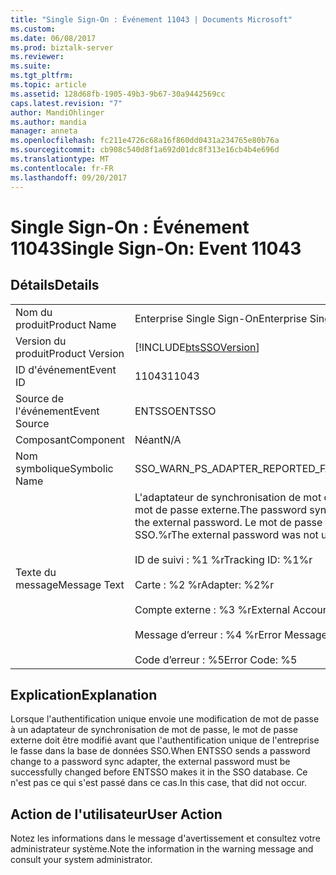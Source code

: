 ```yaml
---
title: "Single Sign-On : Événement 11043 | Documents Microsoft"
ms.custom: 
ms.date: 06/08/2017
ms.prod: biztalk-server
ms.reviewer: 
ms.suite: 
ms.tgt_pltfrm: 
ms.topic: article
ms.assetid: 128d68fb-1905-49b3-9b67-30a9442569cc
caps.latest.revision: "7"
author: MandiOhlinger
ms.author: mandia
manager: anneta
ms.openlocfilehash: fc211e4726c68a16f860dd0431a234765e80b76a
ms.sourcegitcommit: cb908c540d8f1a692d01dc8f313e16cb4b4e696d
ms.translationtype: MT
ms.contentlocale: fr-FR
ms.lasthandoff: 09/20/2017
---
```

# <a name="single-sign-on-event-11043"></a><span data-ttu-id="48af0-102">Single Sign-On : Événement 11043</span><span class="sxs-lookup"><span data-stu-id="48af0-102">Single Sign-On: Event 11043</span></span>
## <a name="details"></a><span data-ttu-id="48af0-103">Détails</span><span class="sxs-lookup"><span data-stu-id="48af0-103">Details</span></span>  
  
|||  
|-|-|  
|<span data-ttu-id="48af0-104">Nom du produit</span><span class="sxs-lookup"><span data-stu-id="48af0-104">Product Name</span></span>|<span data-ttu-id="48af0-105">Enterprise Single Sign-On</span><span class="sxs-lookup"><span data-stu-id="48af0-105">Enterprise Single Sign-On</span></span>|  
|<span data-ttu-id="48af0-106">Version du produit</span><span class="sxs-lookup"><span data-stu-id="48af0-106">Product Version</span></span>|[!INCLUDE[btsSSOVersion](../includes/btsssoversion-md.md)]|  
|<span data-ttu-id="48af0-107">ID d'événement</span><span class="sxs-lookup"><span data-stu-id="48af0-107">Event ID</span></span>|<span data-ttu-id="48af0-108">11043</span><span class="sxs-lookup"><span data-stu-id="48af0-108">11043</span></span>|  
|<span data-ttu-id="48af0-109">Source de l'événement</span><span class="sxs-lookup"><span data-stu-id="48af0-109">Event Source</span></span>|<span data-ttu-id="48af0-110">ENTSSO</span><span class="sxs-lookup"><span data-stu-id="48af0-110">ENTSSO</span></span>|  
|<span data-ttu-id="48af0-111">Composant</span><span class="sxs-lookup"><span data-stu-id="48af0-111">Component</span></span>|<span data-ttu-id="48af0-112">Néant</span><span class="sxs-lookup"><span data-stu-id="48af0-112">N/A</span></span>|  
|<span data-ttu-id="48af0-113">Nom symbolique</span><span class="sxs-lookup"><span data-stu-id="48af0-113">Symbolic Name</span></span>|<span data-ttu-id="48af0-114">SSO_WARN_PS_ADAPTER_REPORTED_FAILURE</span><span class="sxs-lookup"><span data-stu-id="48af0-114">SSO_WARN_PS_ADAPTER_REPORTED_FAILURE</span></span>|  
|<span data-ttu-id="48af0-115">Texte du message</span><span class="sxs-lookup"><span data-stu-id="48af0-115">Message Text</span></span>|<span data-ttu-id="48af0-116">L'adaptateur de synchronisation de mot de passe a signalé un échec lors de la modification du mot de passe externe.</span><span class="sxs-lookup"><span data-stu-id="48af0-116">The password sync adapter reported a failure while attempting to change the external password.</span></span> <span data-ttu-id="48af0-117">Le mot de passe externe n'a pas été mis à jour dans la base de données SSO.%r</span><span class="sxs-lookup"><span data-stu-id="48af0-117">The external password was not updated in the SSO database.%r</span></span><br /><br /> <span data-ttu-id="48af0-118">ID de suivi : %1 %r</span><span class="sxs-lookup"><span data-stu-id="48af0-118">Tracking ID: %1%r</span></span><br /><br /> <span data-ttu-id="48af0-119">Carte : %2 %r</span><span class="sxs-lookup"><span data-stu-id="48af0-119">Adapter: %2%r</span></span><br /><br /> <span data-ttu-id="48af0-120">Compte externe : %3 %r</span><span class="sxs-lookup"><span data-stu-id="48af0-120">External Account: %3%r</span></span><br /><br /> <span data-ttu-id="48af0-121">Message d’erreur : %4 %r</span><span class="sxs-lookup"><span data-stu-id="48af0-121">Error Message: %4%r</span></span><br /><br /> <span data-ttu-id="48af0-122">Code d’erreur : %5</span><span class="sxs-lookup"><span data-stu-id="48af0-122">Error Code: %5</span></span>|  
  
## <a name="explanation"></a><span data-ttu-id="48af0-123">Explication</span><span class="sxs-lookup"><span data-stu-id="48af0-123">Explanation</span></span>  
 <span data-ttu-id="48af0-124">Lorsque l'authentification unique envoie une modification de mot de passe à un adaptateur de synchronisation de mot de passe, le mot de passe externe doit être modifié avant que l'authentification unique de l'entreprise le fasse dans la base de données SSO.</span><span class="sxs-lookup"><span data-stu-id="48af0-124">When ENTSSO sends a password change to a password sync adapter, the external password must be successfully changed before ENTSSO makes it in the SSO database.</span></span> <span data-ttu-id="48af0-125">Ce n'est pas ce qui s'est passé dans ce cas.</span><span class="sxs-lookup"><span data-stu-id="48af0-125">In this case, that did not occur.</span></span>  
  
## <a name="user-action"></a><span data-ttu-id="48af0-126">Action de l'utilisateur</span><span class="sxs-lookup"><span data-stu-id="48af0-126">User Action</span></span>  
 <span data-ttu-id="48af0-127">Notez les informations dans le message d'avertissement et consultez votre administrateur système.</span><span class="sxs-lookup"><span data-stu-id="48af0-127">Note the information in the warning message and consult your system administrator.</span></span>